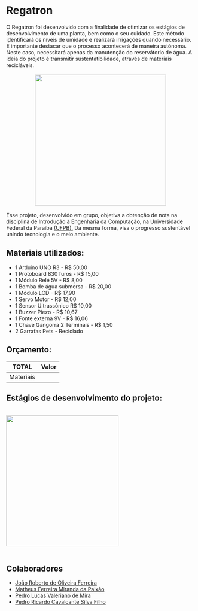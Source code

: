 # Regatron
<div style="text-align: left"> O Regatron foi desenvolvido com a finalidade de otimizar os estágios de desenvolvimento de uma planta, bem como o seu cuidado. Este método identificará os níveis de umidade e realizará irrigações quando necessário. 
É importante destacar que o processo acontecerá de maneira autônoma. Neste caso, necessitará apenas da manutenção do reservátorio de água. A ideia do projeto é transmitir sustentatibilidade, através de materiais recicláveis.</div>

<br>
    <div align="center">
    <img src="https://lh3.googleusercontent.com/pw/ACtC-3fVSBZ0XF-mUcv7a3J-DNii5sXyQyVQS8M5dN_CReYTNwVIgeyLImmg7FHC9m2ZPTLOG7ZmtUNUiZpeY2ChBNOmF3VJDTpZT4EUe4C3clmmlQsKffZQcGmOBnoARhBDGCGYeP_Nuu5uqdVwxI4hohh4=s500-no?authuser=0" width = "350" height = "350" tilte = "Logo do Projeto">
    </div>
</br>

<div style="text-align: left"> Esse projeto, desenvolvido em grupo, objetiva a obtenção de nota na disciplina de Introdução à Engenharia da Computação, na Universidade Federal da Paraíba <a href = http://ci.ufpb.br/>(UFPB).</a> Da mesma forma, visa o progresso sustentável unindo tecnologia e o meio ambiente.</div>


## Materiais utilizados:
- 1 Arduino UNO R3 - R$ 50,00
- 1 Protoboard 830 furos - R$ 15,00
- 1 Módulo Relé 5V - R$ 8,00
- 1 Bomba de água submersa - R$ 20,00
- 1 Módulo LCD - R$ 17,90
- 1 Servo Motor - R$ 12,00
- 1 Sensor Ultrassônico R$ 10,00
- 1 Buzzer Piezo - R$ 10,67
- 1 Fonte externa 9V - R$ 16,06 
- 1 Chave Gangorra 2 Terminais - R$ 1,50 
- 2 Garrafas Pets - Reciclado

<JUMPERS25>
<RESISTOR330Ω>


## Orçamento:
TOTAL     | Valor    |
----------| ---------|
Materiais  | <INSERIRVALOR>| 

## Estágios de desenvolvimento do projeto:

<br>
    <div align="left">
    <img src="https://lh3.googleusercontent.com/pw/ACtC-3f8YlGO6g9nWCLwKc2PC_IwtNoKX1d4C8YmJcsRwQVzoJqjN5ZTlTv-AXX2XUDg7NORGYWFLXGuyefFIVaBKPecPCm8r12EQgFqplMt7kXYKXkxgiYPqHMEfg4E4FT4WnzsYkOPIs_GJna8YqPDXJFW=w726-h968-no?authuser=0" width = "300" height = "350" tilte = "Início do Projeto">
    </div>
</br>


## Colaboradores
- [João Roberto de Oliveira Ferreira](https://github.com/roberto967)
- [Matheus Ferreira Miranda da Paixão](https://github.com/matheusfer0902)
- [Pedro Lucas Valeriano de Mira](https://github.com/JovemPedr0)
- [Pedro Ricardo Cavalcante Silva Filho](https://github.com/CavalcantePedro)